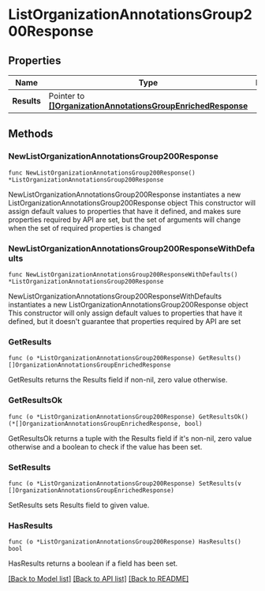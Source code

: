 # ListOrganizationAnnotationsGroup200Response

## Properties

Name | Type | Description | Notes
------------ | ------------- | ------------- | -------------
**Results** | Pointer to [**[]OrganizationAnnotationsGroupEnrichedResponse**](OrganizationAnnotationsGroupEnrichedResponse.md) |  | [optional] 

## Methods

### NewListOrganizationAnnotationsGroup200Response

`func NewListOrganizationAnnotationsGroup200Response() *ListOrganizationAnnotationsGroup200Response`

NewListOrganizationAnnotationsGroup200Response instantiates a new ListOrganizationAnnotationsGroup200Response object
This constructor will assign default values to properties that have it defined,
and makes sure properties required by API are set, but the set of arguments
will change when the set of required properties is changed

### NewListOrganizationAnnotationsGroup200ResponseWithDefaults

`func NewListOrganizationAnnotationsGroup200ResponseWithDefaults() *ListOrganizationAnnotationsGroup200Response`

NewListOrganizationAnnotationsGroup200ResponseWithDefaults instantiates a new ListOrganizationAnnotationsGroup200Response object
This constructor will only assign default values to properties that have it defined,
but it doesn't guarantee that properties required by API are set

### GetResults

`func (o *ListOrganizationAnnotationsGroup200Response) GetResults() []OrganizationAnnotationsGroupEnrichedResponse`

GetResults returns the Results field if non-nil, zero value otherwise.

### GetResultsOk

`func (o *ListOrganizationAnnotationsGroup200Response) GetResultsOk() (*[]OrganizationAnnotationsGroupEnrichedResponse, bool)`

GetResultsOk returns a tuple with the Results field if it's non-nil, zero value otherwise
and a boolean to check if the value has been set.

### SetResults

`func (o *ListOrganizationAnnotationsGroup200Response) SetResults(v []OrganizationAnnotationsGroupEnrichedResponse)`

SetResults sets Results field to given value.

### HasResults

`func (o *ListOrganizationAnnotationsGroup200Response) HasResults() bool`

HasResults returns a boolean if a field has been set.


[[Back to Model list]](../README.md#documentation-for-models) [[Back to API list]](../README.md#documentation-for-api-endpoints) [[Back to README]](../README.md)


